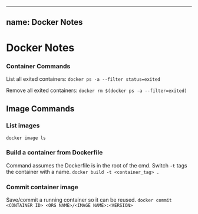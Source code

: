 
---
name: Docker Notes
---

# Docker Notes

### Container Commands
List all exited containers:
`docker ps -a --filter status=exited`

Remove all exited containers:
`docker rm $(docker ps -a --filter=exited)`

## Image Commands
### List images
`docker image ls`

### Build a container from Dockerfile
Command assumes the Dockerfile is in the root of the cmd. 
Switch `-t` tags the container with a name.
`docker build -t <container_tag> .`

### Commit container image
Save/commit a running container so it can be reused.
`docker commit <CONTAINER ID> <ORG NAME>/<IMAGE NAME>:<VERSION>`
